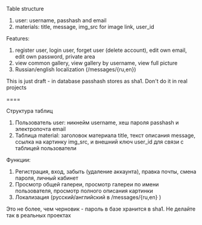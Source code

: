 Table structure 

1. user: username, passhash and email
2. materials: title, message, img_src for image link, user_id

Features:

1. register user, login user, forget user (delete account), edit own email, edit own password, private area
2. view common gallery, view gallery by username, view full picture
3. Russian/english localization (/messages/{ru,en})

This is just draft - in database passhash stores as sha1. Don't do it in real projects


====

Структура таблиц

1. Пользователь user: никнейм username, хеш пароля passhash и электропочта email
2. Таблица material: заголовок материала title, текст описания message, ссылка на картинку img_src,
и внешний ключ user_id для связи с таблицей пользователи

Функции:

1. Регистрация, вход, забыть (удаление аккаунта), правка почты, смена пароля, личный кабинет
2. Просмотр общей галереи, просмотр галереи по имени пользователя, просмотр полного описания картинки
3. Локализация (русский/английский в /messages/{ru,en} )

Это не более, чем черновик - пароль в базе хранится в sha1. Не делайте так в реальных проектах
